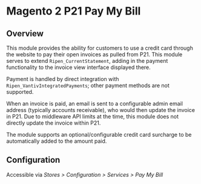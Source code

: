 Magento 2 P21 Pay My Bill
==================

## Overview

This module provides the ability for customers to use a credit card through the website to pay their open invoices as pulled from P21. This module serves to extend `Ripen_CurrentStatement`, adding in the payment functionality to the invoice view interface displayed there.

Payment is handled by direct integration with `Ripen_VantivIntegratedPayments`; other payment methods are not supported.

When an invoice is paid, an email is sent to a configurable admin email address (typically accounts receivable), who would then update the invoice in P21. Due to middleware API limits at the time, this module does not directly update the invoice within P21.

The module supports an optional/configurable credit card surcharge to be automatically added to the amount paid.

## Configuration

Accessible via *Stores > Configuration > Services > Pay My Bill*
